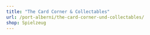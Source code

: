 ```yaml
---
title: "The Card Corner & Collectables"
url: /port-alberni/the-card-corner-und-collectables/
shop: Spielzeug
---
```

